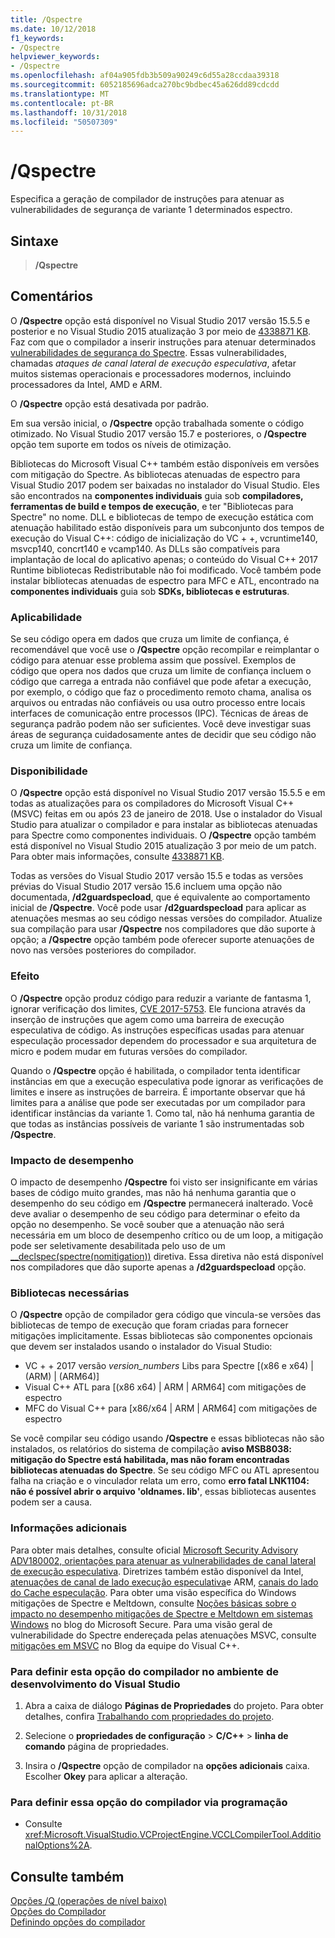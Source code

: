 ```yaml
---
title: /Qspectre
ms.date: 10/12/2018
f1_keywords:
- /Qspectre
helpviewer_keywords:
- /Qspectre
ms.openlocfilehash: af04a905fdb3b509a90249c6d55a28ccdaa39318
ms.sourcegitcommit: 6052185696adca270bc9bdbec45a626dd89cdcdd
ms.translationtype: MT
ms.contentlocale: pt-BR
ms.lasthandoff: 10/31/2018
ms.locfileid: "50507309"
---
```

# <a name="qspectre"></a>/Qspectre

Especifica a geração de compilador de instruções para atenuar as vulnerabilidades de segurança de variante 1 determinados espectro.

## <a name="syntax"></a>Sintaxe

> **/Qspectre**

## <a name="remarks"></a>Comentários

O **/Qspectre** opção está disponível no Visual Studio 2017 versão 15.5.5 e posterior e no Visual Studio 2015 atualização 3 por meio de [4338871 KB](https://support.microsoft.com/help/4338871/visual-studio-2015-update-3-spectre-variant-1-toolset-qspectre). Faz com que o compilador a inserir instruções para atenuar determinados [vulnerabilidades de segurança do Spectre](https://spectreattack.com/spectre.pdf). Essas vulnerabilidades, chamadas *ataques de canal lateral de execução especulativa*, afetar muitos sistemas operacionais e processadores modernos, incluindo processadores da Intel, AMD e ARM.

O **/Qspectre** opção está desativada por padrão.

Em sua versão inicial, o **/Qspectre** opção trabalhada somente o código otimizado. No Visual Studio 2017 versão 15.7 e posteriores, o **/Qspectre** opção tem suporte em todos os níveis de otimização.

Bibliotecas do Microsoft Visual C++ também estão disponíveis em versões com mitigação do Spectre. As bibliotecas atenuadas de espectro para Visual Studio 2017 podem ser baixadas no instalador do Visual Studio. Eles são encontrados na **componentes individuais** guia sob **compiladores, ferramentas de build e tempos de execução**, e ter "Bibliotecas para Spectre" no nome. DLL e bibliotecas de tempo de execução estática com atenuação habilitado estão disponíveis para um subconjunto dos tempos de execução do Visual C++: código de inicialização do VC + +, vcruntime140, msvcp140, concrt140 e vcamp140. As DLLs são compatíveis para implantação de local do aplicativo apenas; o conteúdo do Visual C++ 2017 Runtime bibliotecas Redistributable não foi modificado. Você também pode instalar bibliotecas atenuadas de espectro para MFC e ATL, encontrado na **componentes individuais** guia sob **SDKs, bibliotecas e estruturas**.

### <a name="applicability"></a>Aplicabilidade

Se seu código opera em dados que cruza um limite de confiança, é recomendável que você use o **/Qspectre** opção recompilar e reimplantar o código para atenuar esse problema assim que possível. Exemplos de código que opera nos dados que cruza um limite de confiança incluem o código que carrega a entrada não confiável que pode afetar a execução, por exemplo, o código que faz o procedimento remoto chama, analisa os arquivos ou entradas não confiáveis ou usa outro processo entre locais interfaces de comunicação entre processos (IPC). Técnicas de áreas de segurança padrão podem não ser suficientes. Você deve investigar suas áreas de segurança cuidadosamente antes de decidir que seu código não cruza um limite de confiança.

### <a name="availability"></a>Disponibilidade

O **/Qspectre** opção está disponível no Visual Studio 2017 versão 15.5.5 e em todas as atualizações para os compiladores do Microsoft Visual C++ (MSVC) feitas em ou após 23 de janeiro de 2018. Use o instalador do Visual Studio para atualizar o compilador e para instalar as bibliotecas atenuadas para Spectre como componentes individuais. O **/Qspectre** opção também está disponível no Visual Studio 2015 atualização 3 por meio de um patch. Para obter mais informações, consulte [4338871 KB](https://support.microsoft.com/help/4338871).

Todas as versões do Visual Studio 2017 versão 15.5 e todas as versões prévias do Visual Studio 2017 versão 15.6 incluem uma opção não documentada, **/d2guardspecload**, que é equivalente ao comportamento inicial de **/Qspectre**. Você pode usar **/d2guardspecload** para aplicar as atenuações mesmas ao seu código nessas versões do compilador. Atualize sua compilação para usar **/Qspectre** nos compiladores que dão suporte à opção; a **/Qspectre** opção também pode oferecer suporte atenuações de novo nas versões posteriores do compilador.

### <a name="effect"></a>Efeito

O **/Qspectre** opção produz código para reduzir a variante de fantasma 1, ignorar verificação dos limites, [CVE 2017-5753](https://nvd.nist.gov/vuln/detail/CVE-2017-5753). Ele funciona através da inserção de instruções que agem como uma barreira de execução especulativa de código. As instruções específicas usadas para atenuar especulação processador dependem do processador e sua arquitetura de micro e podem mudar em futuras versões do compilador.

Quando o **/Qspectre** opção é habilitada, o compilador tenta identificar instâncias em que a execução especulativa pode ignorar as verificações de limites e insere as instruções de barreira. É importante observar que há limites para a análise que pode ser executadas por um compilador para identificar instâncias da variante 1. Como tal, não há nenhuma garantia de que todas as instâncias possíveis de variante 1 são instrumentadas sob **/Qspectre**.

### <a name="performance-impact"></a>Impacto de desempenho

O impacto de desempenho **/Qspectre** foi visto ser insignificante em várias bases de código muito grandes, mas não há nenhuma garantia que o desempenho do seu código em **/Qspectre** permanecerá inalterado. Você deve avaliar o desempenho de seu código para determinar o efeito da opção no desempenho. Se você souber que a atenuação não será necessária em um bloco de desempenho crítico ou de um loop, a mitigação pode ser seletivamente desabilitada pelo uso de um [__declspec(spectre(nomitigation))](../../cpp/spectre.md) diretiva. Essa diretiva não está disponível nos compiladores que dão suporte apenas a **/d2guardspecload** opção.

### <a name="required-libraries"></a>Bibliotecas necessárias

O **/Qspectre** opção de compilador gera código que vincula-se versões das bibliotecas de tempo de execução que foram criadas para fornecer mitigações implicitamente. Essas bibliotecas são componentes opcionais que devem ser instalados usando o instalador do Visual Studio:

- VC + + 2017 versão *version_numbers* Libs para Spectre \[(x86 e x64) | (ARM) | (ARM64)]
- Visual C++ ATL para \[(x86 x64) | ARM | ARM64] com mitigações de espectro
- MFC do Visual C++ para \[x86/x64 | ARM | ARM64] com mitigações de espectro

Se você compilar seu código usando **/Qspectre** e essas bibliotecas não são instalados, os relatórios do sistema de compilação **aviso MSB8038: mitigação do Spectre está habilitada, mas não foram encontradas bibliotecas atenuadas do Spectre**. Se seu código MFC ou ATL apresentou falha na criação e o vinculador relata um erro, como **erro fatal LNK1104: não é possível abrir o arquivo 'oldnames. lib'**, essas bibliotecas ausentes podem ser a causa.

### <a name="additional-information"></a>Informações adicionais

Para obter mais detalhes, consulte oficial [Microsoft Security Advisory ADV180002, orientações para atenuar as vulnerabilidades de canal lateral de execução especulativa](https://portal.msrc.microsoft.com/en-US/security-guidance/advisory/ADV180002). Diretrizes também estão disponível da Intel, [atenuações de canal de lado execução especulativa](https://software.intel.com/sites/default/files/managed/c5/63/336996-Speculative-Execution-Side-Channel-Mitigations.pdf)e ARM, [canais do lado do Cache especulação](https://developer.arm.com/-/media/Files/pdf/Cache_Speculation_Side-channels.pdf). Para obter uma visão específica do Windows mitigações de Spectre e Meltdown, consulte [Noções básicas sobre o impacto no desempenho mitigações de Spectre e Meltdown em sistemas Windows](https://cloudblogs.microsoft.com/microsoftsecure/2018/01/09/understanding-the-performance-impact-of-spectre-and-meltdown-mitigations-on-windows-systems/) no blog do Microsoft Secure. Para uma visão geral de vulnerabilidade do Spectre endereçada pelas atenuações MSVC, consulte [mitigações em MSVC](https://blogs.msdn.microsoft.com/vcblog/2018/01/15/spectre-mitigations-in-msvc./) no Blog da equipe do Visual C++.

### <a name="to-set-this-compiler-option-in-the-visual-studio-development-environment"></a>Para definir esta opção do compilador no ambiente de desenvolvimento do Visual Studio

1. Abra a caixa de diálogo **Páginas de Propriedades** do projeto. Para obter detalhes, confira [Trabalhando com propriedades do projeto](../../ide/working-with-project-properties.md).

1. Selecione o **propriedades de configuração** > **C/C++** > **linha de comando** página de propriedades.

1. Insira o **/Qspectre** opção de compilador na **opções adicionais** caixa. Escolher **Okey** para aplicar a alteração.

### <a name="to-set-this-compiler-option-programmatically"></a>Para definir essa opção do compilador via programação

- Consulte <xref:Microsoft.VisualStudio.VCProjectEngine.VCCLCompilerTool.AdditionalOptions%2A>.

## <a name="see-also"></a>Consulte também

[Opções /Q (operações de nível baixo)](../../build/reference/q-options-low-level-operations.md)<br/>
[Opções do Compilador](../../build/reference/compiler-options.md)<br/>
[Definindo opções do compilador](../../build/reference/setting-compiler-options.md)
